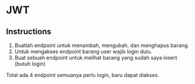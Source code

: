 # JWT

## Instructions

1. Buatlah endpoint untuk menambah, mengubah, dan menghapus barang.
2. Untuk mengakses endpoint barang user wajib login dulu.
3. Buat sebuah endpoint untuk melihat barang yang sudah saya insert (butuh login)

Total ada 4 endpoint semuanya perlu login, baru dapat diakses.